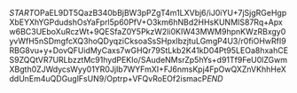 $START$OPaEL9DT5QazB340bBjBW3pPZgT4m1LXVbj6/iJ0iYU+7jSjgRGeHgpXbEYXhYGPdudshOsYaFprl5p60PfV+O3km6hNBd2HHsKUNMIS87Rq+Apxw6BC3UEboXuRczWt+9QESfaZ0Y5PkzW2li0KIW43MWM9hpnKWzRBxgy0yvWfH5nSDmgfcXQ3hoQDyqziCksoaSsSHpxIbzjtuLGmgP4U3/r0fiOHwRfI9RBG8vu+y+DovQFUidMyCaxs7wGHQr79StLkb2K41kD04Pt95LEOa8hxahCES9ZQQtVR7URLbzztMc91hydPEKIo/SAudeNMsrZp5hYs+d91Tf9FeU0lZGwmXBgth0ZJWdycsWyy01YR0JjIb7WYFmXI+FJ6nmsKpj4FpOwQXZnVKhhHeXddUnEm4uQDGuglFsUN9/Optrp+VFQvRoEOf2ismacP$END$